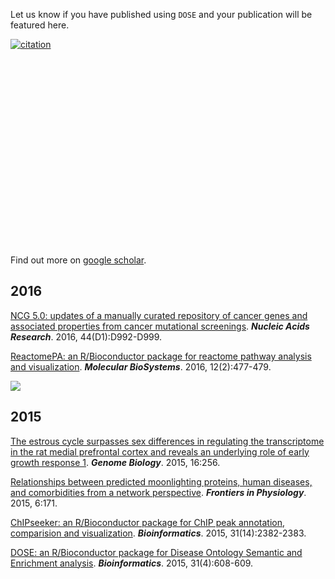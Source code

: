 <!-- AddToAny BEGIN -->
<div class="a2a_kit a2a_kit_size_32 a2a_default_style">
<a class="a2a_dd" href="//www.addtoany.com/share"></a>
<a class="a2a_button_facebook"></a>
<a class="a2a_button_twitter"></a>
<a class="a2a_button_google_plus"></a>
<a class="a2a_button_pinterest"></a>
<a class="a2a_button_reddit"></a>
<a class="a2a_button_sina_weibo"></a>
<a class="a2a_button_wechat"></a>
<a class="a2a_button_douban"></a>
</div>
<script async src="//static.addtoany.com/menu/page.js"></script>
<!-- AddToAny END -->

<link rel="stylesheet" href="https://guangchuangyu.github.io/css/academicons.min.css">
<link rel="stylesheet" href="https://guangchuangyu.github.io/css/font-awesome.min.css">


Let us know if you have published using `DOSE` and your publication will be featured here.


[![citation](https://img.shields.io/badge/cited%20by-19-blue.svg?style=flat)](https://scholar.google.com.hk/scholar?oi=bibs&hl=en&cites=16627502277303919270)

<link rel='stylesheet' href=https://guangchuangyu.github.io/resume/css/morris.css>
<script src='https://guangchuangyu.github.io/resume/css/jquery.min.js' type='text/javascript'></script>
<script src='https://guangchuangyu.github.io/resume/css/raphael-min.js' type='text/javascript'></script>
<script src='https://guangchuangyu.github.io/resume/css/morris-0.4.2.min.js' type='text/javascript'></script>


<style>
  .rChart {
    display: block;
    margin-left: auto; 
    margin-right: auto;
    width: 800px;
    height: 300px;
  }  
  </style>

<div id = 'chart2ab922fdf05d' class = 'rChart morris'></div>
<script type='text/javascript'>
    var chartParams = {
 "element": "chart2ab922fdf05d",
"width":            800,
"height":            400,
"xkey": "year",
"ykeys": [
 "cites" 
],
"data": [
 {
 "year": 2015,
"cites":              9,
"pubid": "Ug5p-4gJ2f0C" 
},
{
 "year": 2016,
"cites":             10,
"pubid": "Ug5p-4gJ2f0C" 
} 
],
"id": "chart2ab922fdf05d",
"labels": "cites" 
},
      chartType = "Bar"
    new Morris[chartType](chartParams)
</script>


Find out more on [<i class="ai ai-google-scholar"></i> google scholar](https://scholar.google.com.hk/scholar?oi=bibs&hl=en&cites=16627502277303919270).

## <i class="fa fa-calendar"></i> 2016

[NCG 5.0: updates of a manually curated repository of cancer genes and associated properties from cancer mutational screenings](https://nar.oxfordjournals.org/content/44/D1/D992.short). **_Nucleic Acids Research_**. 2016, 44(D1):D992-D999.

[ReactomePA: an R/Bioconductor package for reactome pathway analysis and visualization](http://dx.doi.org/10.1039/C5MB00663E). __*Molecular BioSystems*__. 2016, 12(2):477-479.

![](https://guangchuangyu.github.io/featured_img/DOSE/c5mb00663e-f1_hi-res.gif)

## <i class="fa fa-calendar"></i> 2015

[The estrous cycle surpasses sex differences in regulating the transcriptome in the rat medial prefrontal cortex and reveals an underlying role of early growth response 1](https://genomebiology.biomedcentral.com/articles/10.1186/s13059-015-0815-x). **_Genome Biology_**. 2015, 16:256.

[Relationships between predicted moonlighting proteins, human diseases, and comorbidities from a network perspective](http://www.ncbi.nlm.nih.gov/pmc/articles/PMC4477069/). **_Frontiers in Physiology_**. 2015, 6:171.

[ChIPseeker: an R/Bioconductor package for ChIP peak annotation, comparision and visualization](http://bioinformatics.oxfordjournals.org/cgi/content/abstract/btv145). __*Bioinformatics*__. 2015, 31(14):2382-2383.

[DOSE: an R/Bioconductor package for Disease Ontology Semantic and Enrichment analysis](http://bioinformatics.oxfordjournals.org/cgi/content/abstract/btu684). __*Bioinformatics*__. 2015, 31(4):608-609.
